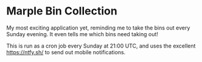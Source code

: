 # Marple Bin Collection

My most exciting application yet, reminding me to take the bins out every Sunday evening. It even tells me which bins need taking out!

This is run as a cron job every Sunday at 21:00 UTC, and uses the excellent https://ntfy.sh/ to send out mobile notifications.